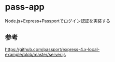 # pass-app
Node.js+Express+Passportでログイン認証を実装する

## 参考
https://github.com/passport/express-4.x-local-example/blob/master/server.js